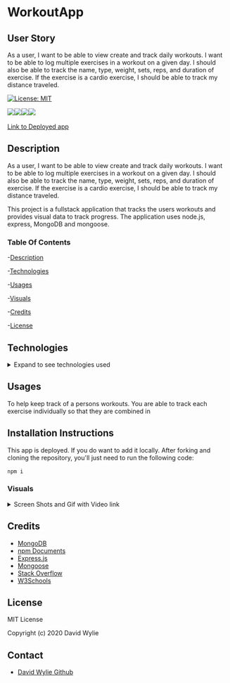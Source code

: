 # WorkoutApp

## User Story
As a user, I want to be able to view create and track daily workouts. I want to be able to log multiple exercises in a workout on a given day. I should also be able to track the name, type, weight, sets, reps, and duration of exercise. If the exercise is a cardio exercise, I should be able to track my distance traveled.

[![License: MIT](https://img.shields.io/badge/License-MIT-yellow.svg)](https://opensource.org/licenses/MIT)

<img src="https://img.shields.io/badge/node.js%20-%2343853D.svg?&style=for-the-badge&logo=node.js&logoColor=white"/><img src="https://img.shields.io/badge/express.js%20-%23404d59.svg?&style=for-the-badge"/><img src="https://img.shields.io/badge/html5%20-%23E34F26.svg?&style=for-the-badge&logo=html5&logoColor=white"/><img src="https://img.shields.io/badge/css3%20-%231572B6.svg?&style=for-the-badge&logo=css3&logoColor=white"/>

[Link to Deployed app](https://immense-escarpment-41710.herokuapp.com/burgers)

## Description 

As a user, I want to be able to view create and track daily workouts. I want to be able to log multiple exercises in a workout on a given day. I should also be able to track the name, type, weight, sets, reps, and duration of exercise. If the exercise is a cardio exercise, I should be able to track my distance traveled.

This project is a fullstack application that tracks the users workouts and provides visual data to track progress. The application uses node.js, express, MongoDB and mongoose.

### Table Of Contents

-[Description](#Description)

-[Technologies](#Technologies)
   
-[Usages](#Usages)

-[Visuals](#Visuals)

-[Credits](#Credits)

-[License](#License) 

## Technologies

<details>
<summary>Expand to see technologies used</summary>

## Javascript

I use the MVC model to put together this project. using the following Javascript technologies

### Mongodb

This was the application that we use to store our data, it is a noSql data base.

### JQuery

I used jquery to help grab the data that the user input. It also gets other elements on the page, so that they can be manipulated. Each function that created has a corresponding route on the backend to help with the manipulation of the data being selected by the jQuery.

### Node

I used node to initialize package.json. After the initialization, I added mongoose, morgan, and express.  Also used node to make a connection with the data base.  We also use it to spin up a server instance. 

### NPM

I used npm to install the following dependencies mongoose, morgan, and express. 

#### **Mongoose**

I used this to query data from our mongo data base. I also used it to create a schema as well as methods for the schema to help with total duration of the workout (combining all the exercises in the workout).

#### **Express**

Express made coding this application much easier. I made use of the express function through a variable named route.  It helped to reduce the amount of code needed to make requests and responses.  

I built routes and stored them in the routes files. 

I used the express router function to make it easier to set up the requests. 

## HTML

This was provided to us, there were three html pages. Just used HTML5 and also used cdn of "charts" to help display the data on the stats page

## CSS

This was provided for us. It was use to position and style some of the html layouts.

</details>

## Usages

To help keep track of a persons workouts. You are able to track each exercise individually so that they are combined in 

## Installation Instructions

This app is deployed. If you do want to add it locally. After forking and cloning the repository, you'll just need to run the following code:

    npm i

### Visuals

<details>
<summary>Screen Shots and Gif with Video link</summary>

![Index Page](./public/img/index.png)

![Stats Page](./public/img/stats.png)

![Exercise Page cardio](./public/img/cardio.png)

![Exercise Page resistance](./public/img/resistance.png)


Click on the gif to be linked to the video

[![Gif of video](./public/img/.gif)](https://drive.google.com/file/d/1gxIVTaGGQ1s8iOfuiRzn6souWQxnQH1c/view)


</details>

## Credits

* [MongoDB](https://docs.mongodb.com/manual/tutorial/query-documents/)
* [npm Documents](https://www.npmjs.com/)
* [Express.js](https://expressjs.com/)
* [Mongoose](https://mongoosejs.com/docs/api)
* [Stack Overflow](https://stackoverflow.com/)
* [W3Schools](https://www.w3schools.com/sql/default.asp)

## License

MIT License

Copyright (c) 2020 David Wylie

## Contact

* [David Wylie Github](https://github.com/wyliedavid1984)